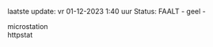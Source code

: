 laatste update: 
vr 01-12-2023  1:40   uur 
Status: FAALT - geel - 
<div class="service Y">microstation</div><div class="service Y">httpstat</div>